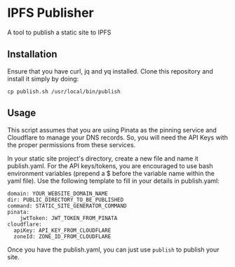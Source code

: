 # IPFS Publisher
A tool to publish a static site to IPFS

## Installation
Ensure that you have curl, jq and yq installed. Clone this repository and install it simply by doing:
```
cp publish.sh /usr/local/bin/publish
```

## Usage
This script assumes that you are using Pinata as the pinning service and Cloudflare to manage your DNS records. So, you will need the API Keys with the proper permissions from these services.

In your static site project's directory, create a new file and name it publish.yaml. For the API keys/tokens, you are encouraged to use bash environment variables (prepend a $ before the variable name within the yaml file). Use the following template to fill in your details in publish.yaml:
```
domain: YOUR_WEBSITE_DOMAIN_NAME
dir: PUBLIC_DIRECTORY_TO_BE_PUBLISHED
command: STATIC_SITE_GENERATOR_COMMAND
pinata:
    jwtToken: JWT_TOKEN_FROM_PINATA
cloudflare:
  apiKey: API_KEY_FROM_CLOUDFLARE
  zoneId: ZONE_ID_FROM_CLOUDFLARE
```

Once you have the publish.yaml, you can just use `publish` to publish your site.
